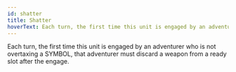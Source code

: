 ```yaml
---
id: shatter
title: Shatter
hoverText: Each turn, the first time this unit is engaged by an adventurer who is not overtaxing a SYMBOL, that adventurer must discard a weapon from a ready slot after the engage.
---
```


Each turn, the first time this unit is engaged by an adventurer who is not overtaxing a SYMBOL, that adventurer must discard a weapon from a ready slot after the engage.